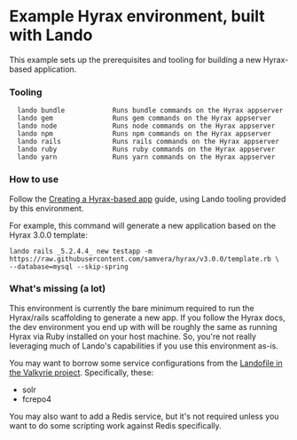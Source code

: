 # Example Hyrax environment, built with Lando 

This example sets up the prerequisites and tooling for building a new Hyrax-based application.

### Tooling
```
  lando bundle            Runs bundle commands on the Hyrax appserver
  lando gem               Runs gem commands on the Hyrax appserver
  lando node              Runs node commands on the Hyrax appserver
  lando npm               Runs npm commands on the Hyrax appserver
  lando rails             Runs rails commands on the Hyrax appserver
  lando ruby              Runs ruby commands on the Hyrax appserver
  lando yarn              Runs yarn commands on the Hyrax appserver
```

### How to use

Follow the [Creating a Hyrax-based app](https://github.com/samvera/hyrax/blob/master/documentation/developing-your-hyrax-based-app.md#creating-a-hyrax-based-app) guide, using Lando tooling provided by this environment.

For example, this command will generate a new application based on the Hyrax 3.0.0 template:
```
lando rails _5.2.4.4_ new testapp -m https://raw.githubusercontent.com/samvera/hyrax/v3.0.0/template.rb \
--database=mysql --skip-spring
```

### What's missing (a lot)

This environment is currently the bare minimum required to run the Hyrax/rails scaffolding to generate a new app. If you follow the Hyrax docs, the dev environment you end up with will be roughly the same as running Hyrax
via Ruby installed on your host machine. So, you're not really leveraging much of Lando's capabilities if you use this environment as-is.

You may want to borrow some service configurations from the [Landofile in the Valkyrie project](https://github.com/samvera/valkyrie/blob/master/.lando.yml). Specifically, these:

 * solr
 * fcrepo4

You may also want to add a Redis service, but it's not required unless you want to do some scripting work  against Redis specifically.
